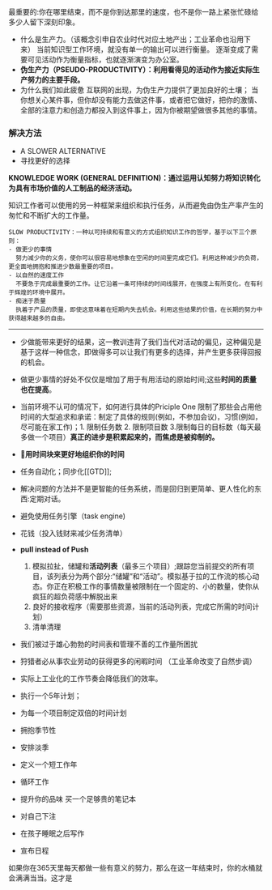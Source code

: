 
最重要的:你在哪里结束，而不是你到达那里的速度，也不是你一路上紧张忙碌给多少人留下深刻印象。

- 什么是生产力。（该概念引申自农业时代对应土地产出；工业革命也沿用下来）
  当前知识型工作环境，就没有单一的输出可以进行衡量。
  逐渐变成了需要可见活动作为衡量指标，也就逐渐演变为办公室。
- **伪生产力（PSEUDO-PRODUCTIVITY）：利用看得见的活动作为接近实际生产努力的主要手段。**
- 为什么我们如此疲惫
  互联网的出现，为伪生产力提供了更加良好的土壤；
  当你想关心某件事，但你却没有能力去做这件事，或者把它做好，把你的激情、全部的注意力和创造力都投入到这件事上，因为你被期望做很多其他的事情。


### 解决方法
- A SLOWER ALTERNATIVE
- 寻找更好的选择


**KNOWLEDGE WORK (GENERAL DEFINITION)：通过运用认知努力将知识转化为具有市场价值的人工制品的经济活动。**


知识工作者可以使用的另一种框架来组织和执行任务，从而避免由伪生产率产生的匆忙和不断扩大的工作量。

```ad-summary
SLOW PRODUCTIVITY：一种以可持续和有意义的方式组织知识工作的哲学，基于以下三个原则：
- 做更少的事情
  努力减少你的义务，使你可以很容易地想象在空闲的时间里完成它们。利用这种减少的负荷，更全面地拥抱和推进少数最重要的项目。
- 以自然的速度工作
  不要急于完成最重要的工作。让它沿着一条可持续的时间线展开，在强度上有所变化，在有利于辉煌的环境中展开。
- 痴迷于质量
  执着于产品的质量，即使这意味着在短期内失去机会。利用这些结果的价值，在长期的努力中获得越来越多的自由。
```


***
- 少做能带来更好的结果，这一教训违背了我们当代对活动的偏见，这种偏见是基于这样一种信念，即做得多可以让我们有更多的选择，并产生更多获得回报的机会。
- 做更少事情的好处不仅仅是增加了用于有用活动的原始时间;这些**时间的质量也在提高**。
- 当前环境不认可的情况下，如何进行具体的Priciple One
  限制了那些会占用他时间的大型追求和承诺：制定了具体的规则(例如，不参加会议)，习惯(例如，尽可能在家工作)；1. 限制任务数 2. 限制项目数 3.限制每日的目标数（每天最多做一个项目）**真正的进步是积累起来的，而焦虑是被抑制的。**
- 🔴**用时间块来更好地组织你的时间**
- 任务自动化；同步化[[GTD]];
- 解决问题的方法并不是更智能的任务系统，而是回归到更简单、更人性化的东西:定期对话。
- 避免使用任务引擎（task engine)
- 花钱（投入钱财来减少任务清单）
- **pull instead of Push**
  1. 模拟拉扯，储罐和**活动列表**（最多三个项目）;跟踪您当前提交的所有项目，该列表分为两个部分:“储罐”和“活动”。模拟基于拉的工作流的核心动态。你正在积极工作的事情数量被限制在一个固定的、小的数量，使你从疯狂的超负荷感中解脱出来
  2. 良好的接收程序（需要那些资源，当前的活动列表，完成它所需的时间计划）
  3. 清单清理

- 我们被过于雄心勃勃的时间表和管理不善的工作量所困扰

- 狩猎者必从事农业劳动的获得更多的闲暇时间 （工业革命改变了自然步调）
- 实际上工业化的工作节奏会降低我们的效率。
- 执行一个5年计划；
- 为每一个项目制定双倍的时间计划
- 拥抱季节性
- 安排淡季
- 定义一个短工作年
- 循环工作



- 提升你的品味 
  买一个足够贵的笔记本
- 对自己下注
- 在孩子睡眠之后写作
- 宣布日程



如果你在365天里每天都做一些有意义的努力，那么在这一年结束时，你的水桶就会满满当当。这才是













